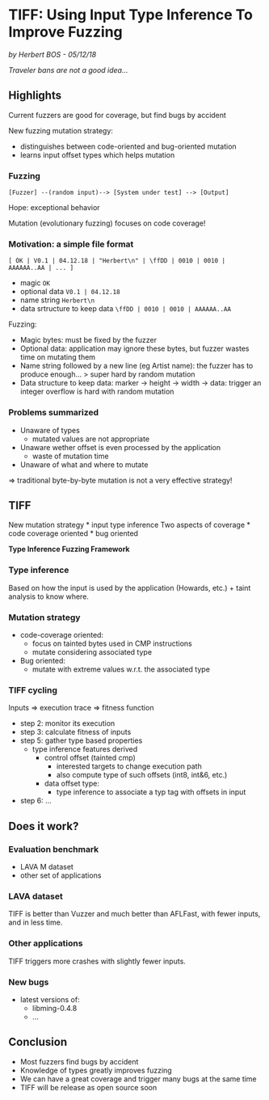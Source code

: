 # TIFF: Using Input Type Inference To Improve Fuzzing
*by Herbert BOS - 05/12/18*

*Traveler bans are not a good idea...*

## Highlights

Current fuzzers are good for coverage, but find bugs by accident

New fuzzing mutation strategy:
* distinguishes between code-oriented and bug-oriented mutation
* learns input offset types which helps mutation

### Fuzzing

```
[Fuzzer] --(random input)--> [System under test] --> [Output]
```

Hope: exceptional behavior

Mutation (evolutionary fuzzing) focuses on code coverage!

### Motivation: a simple file format

```
[ ÒK | V0.1 | 04.12.18 | "Herbert\n" | \ffDD | 0010 | 0010 | AAAAAA..AA | ... ]
```

* magic `OK`
* optional data `V0.1 | 04.12.18`
* name string `Herbert\n`
* data srtructure to keep data `\ffDD | 0010 | 0010 | AAAAAA..AA`

Fuzzing:
* Magic bytes: must be fixed by the fuzzer
* Optional data: application may ignore these bytes, but fuzzer wastes time on mutating them
* Name string followed by a new line (eg Artist name): the fuzzer has to produce enough... > super hard by random mutation
* Data structure to keep data: marker -> height -> width -> data: trigger an integer overflow is hard with random mutation

### Problems summarized

* Unaware of types
   * mutated values are not appropriate 
* Unaware wether offset is even processed by the application
   * waste of mutation time
* Unaware of what and where to mutate

=> traditional byte-by-byte mutation is not a very effective strategy!

## TIFF

New mutation strategy
    * input type inference
Two aspects of coverage
    * code coverage oriented
    * bug oriented

**Type Inference Fuzzing Framework**

### Type inference

Based on how the input is used by the application (Howards, etc.) + taint analysis to know where.

### Mutation strategy

* code-coverage oriented:
    * focus on tainted bytes used in CMP instructions
    * mutate considering associated type
* Bug oriented: 
    * mutate with extreme values w.r.t. the associated type

### TIFF cycling

Inputs => execution trace => fitness function

* step 2: monitor its execution
* step 3: calculate fitness of inputs
* step 5: gather type based properties
    * type inference features derived
        * control offset (tainted cmp)
            * interested targets to change execution path
            * also compute type of such offsets (int8, int&6, etc.)
        * data offset type: 
            * type inference to associate a typ tag with offsets in input
* step 6: ...

## Does it work?

### Evaluation benchmark

* LAVA M dataset
* other set of applications

### LAVA dataset

TIFF is better than Vuzzer and much better than AFLFast, with fewer inputs, and in less time. 

### Other applications

TIFF triggers more crashes with slightly fewer inputs. 

### New bugs

* latest versions of:
    * libming-0.4.8
    * ...

## Conclusion

* Most fuzzers find bugs by accident
* Knowledge of types greatly improves fuzzing
* We can have a great coverage and trigger many bugs at the same time
* TIFF will be release as open source soon
